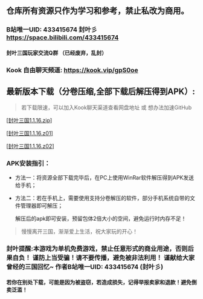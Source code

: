 ## 仓库所有资源只作为学习和参考，禁止私改为商用。

### B站唯一UID: 433415674 封叶彡 https://space.bilibili.com/433415674

#### 封叶三国玩家交流Q群 （已经废弃，乱封）

### Kook 自由聊天频道: https://kook.vip/gpS0oe

## 最新版本下载（分卷压缩,全部下载后解压得到APK）:

> 若下载限速，可以加入Kook聊天渠道查看网盘地址 或 想办法加速GitHub

[[封叶三国1.1.16.zip]](https://github.com/XihOfFy/FYSG_Pub/releases/download/v1.1.16/FYSG1.1.16.zip)

[[封叶三国1.1.16.z01]](https://github.com/XihOfFy/FYSG_Pub/releases/download/v1.1.16/FYSG1.1.16.z01)

[[封叶三国1.1.16.z02]](https://github.com/XihOfFy/FYSG_Pub/releases/download/v1.1.16/FYSG1.1.16.z02)

### APK安装指引：

- 方法一：将资源全部下载完毕后，在PC上使用WinRar软件解压得到APK发送给手机； 

- 方法二：若在手机上，需要使用支持分卷解压的软件，部分手机系统自带的文件管理器即可解压； 
  
  解压后的apk即可安装，预留包体2倍大小的空间，避免运行时内存不足！

> 慢慢离开三国，渐渐爱上生活，祝大家玩的开心！

### 封叶提醒:本游戏为单机免费游戏，禁止任意形式的商业用途，否则后果自负！&#xA;谨防上当受骗！请不要传播，避免被非法利用！&#xA;谨献给大家曾经的三国回忆~&#xA;作者B站唯一UID: 433415674 (封叶彡)

#### 若你在别处下载，可能是因为被盗窃，若造成损失，记得举报卖家和退款！避免倒卖泛滥！
